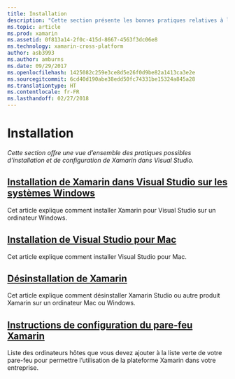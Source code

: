 ```yaml
---
title: Installation
description: "Cette section présente les bonnes pratiques relatives à l’installation et à la configuration de Xamarin dans Visual Studio."
ms.topic: article
ms.prod: xamarin
ms.assetid: 0f813a14-2f0c-415d-8667-4563f3dc06e8
ms.technology: xamarin-cross-platform
author: asb3993
ms.author: amburns
ms.date: 09/29/2017
ms.openlocfilehash: 1425082c259e3ce8d5e26f0d9be82a1413ca3e2e
ms.sourcegitcommit: 6cd40d190abe38edd50fc74331be15324a845a28
ms.translationtype: HT
ms.contentlocale: fr-FR
ms.lasthandoff: 02/27/2018
---
```

# <a name="installation"></a>Installation

_Cette section offre une vue d’ensemble des pratiques possibles d’installation et de configuration de Xamarin dans Visual Studio._

##  <a name="installing-xamarin-in-visual-studio-on-windowscross-platformget-startedinstallationwindowsmd"></a>[Installation de Xamarin dans Visual Studio sur les systèmes Windows](~/cross-platform/get-started/installation/windows.md)

Cet article explique comment installer Xamarin pour Visual Studio sur un ordinateur Windows.

##  <a name="installing-visual-studio-for-macvisualstudiomacinstallation"></a>[Installation de Visual Studio pour Mac](/visualstudio/mac/installation/)

Cet article explique comment installer Visual Studio pour Mac.

##  <a name="uninstalling-xamarincross-platformget-startedinstallationuninstalling-xamarinmd"></a>[Désinstallation de Xamarin](~/cross-platform/get-started/installation/uninstalling-xamarin.md)

Cet article explique comment désinstaller Xamarin Studio ou autre produit Xamarin sur un ordinateur Mac ou Windows.

##  <a name="xamarin-firewall-configuration-instructionsfirewallmd"></a>[Instructions de configuration du pare-feu Xamarin](firewall.md)

Liste des ordinateurs hôtes que vous devez ajouter à la liste verte de votre pare-feu pour permettre l’utilisation de la plateforme Xamarin dans votre entreprise.